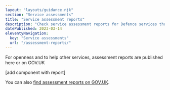 ```yaml
---
layout: "layouts/guidance.njk"
section: "Service assessments"
title: "Service assessment reports"
description: "Check service assessment reports for Defence services that have already been assessed."
datePublished: 2023-03-14
eleventyNavigation:
  key: "Service assessments"
  url: "/assessment-reports/"
---
```


For openness and to help other services, assessment reports are published here or on GOV.UK

[add component with report]

You can also [find assessment reports on GOV.UK](https://www.gov.uk/service-standard-reports).
